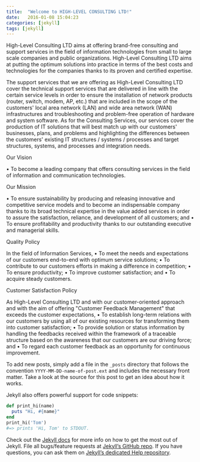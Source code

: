 ```yaml
---
title:  "Welcome to HIGH-LEVEL CONSULTING LTD!"
date:   2016-01-08 15:04:23
categories: [jekyll]
tags: [jekyll]
---
```

High-Level Consulting LTD aims at offering brand-free consulting and support services in the field of information technologies from small to large scale companies and public organizations. High-Level Consulting LTD aims at putting the optimum solutions into practice in terms of the best costs and technologies for the companies thanks to its proven and certified expertise.

The support services that we are offering as High-Level Consulting LTD cover the technical support services that are delivered in line with the certain service levels in order to ensure the installation of network products (router, switch, modem, AP, etc.) that are included in the scope of the customers' local area network (LAN) and wide area network (WAN) infrastructures and troubleshooting and problem-free operation of hardware and system software. As for the Consulting Services, our services cover the production of IT solutions that will best match up with our customers' businesses, plans, and problems and highlighting the differences between the customers' existing IT structures / systems / processes and target structures, systems, and processes and integration needs.


Our Vision

• To become a leading company that offers consulting services in the field of information and communication technologies.

Our Mission

• To ensure sustainability by producing and releasing innovative and competitive service models and to become an indispensable company thanks to its broad technical expertise in the value added services in order to assure the satisfaction, reliance, and development of all customers; and
• To ensure profitability and productivity thanks to our outstanding executive and managerial skills.

Quality Policy

In the field of Information Services, 
• To meet the needs and expectations of our customers end-to-end with optimum service solutions; 
• To contribute to our customers efforts in making a difference in competition;
• To ensure productivity;
• To improve customer satisfaction; and
• To acquire steady customers.

Customer Satisfaction Policy

As High-Level Consulting LTD and with our customer-oriented approach and with the aim of offering "Customer Feedback Management" that exceeds the customer expectations,
• To establish long-term relations with our customers by using all of our existing resources for transforming them into customer satisfaction;
• To provide solution or status information by handling the feedbacks received within the framework of a traceable structure based on the awareness that our customers are our driving force; and
• To regard each customer feedback as an opportunity for continuous improvement.


To add new posts, simply add a file in the `_posts` directory that follows the convention `YYYY-MM-DD-name-of-post.ext` and includes the necessary front matter. Take a look at the source for this post to get an idea about how it works.

Jekyll also offers powerful support for code snippets:

``` ruby
def print_hi(name)
  puts "Hi, #{name}"
end
print_hi('Tom')
#=> prints 'Hi, Tom' to STDOUT.
```

Check out the [Jekyll docs][jekyll] for more info on how to get the most out of Jekyll. File all bugs/feature requests at [Jekyll’s GitHub repo][jekyll-gh]. If you have questions, you can ask them on [Jekyll’s dedicated Help repository][jekyll-help].

[jekyll]:      http://jekyllrb.com
[jekyll-gh]:   https://github.com/jekyll/jekyll
[jekyll-help]: https://github.com/jekyll/jekyll-help
